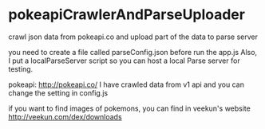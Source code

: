 # pokeapiCrawlerAndParseUploader
crawl json data from pokeapi.co and upload part of the data to parse server

you need to create a file called parseConfig.json before run the app.js
Also, I put a localParseServer script so you can host a local Parse server for testing.

pokeapi: http://pokeapi.co/
I have crawled data from v1 api and you can change the setting in config.js

if you want to find images of pokemons, you can find in veekun's website
http://veekun.com/dex/downloads